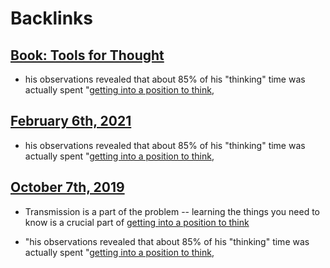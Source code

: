 
# Backlinks
## [Book: Tools for Thought](<Book: Tools for Thought.md>)
- his observations revealed that about 85% of his "thinking" time was actually spent "[getting into a position to think](<getting into a position to think.md>),

## [February 6th, 2021](<February 6th, 2021.md>)
- his observations revealed that about 85% of his "thinking" time was actually spent "[getting into a position to think](<getting into a position to think.md>),

## [October 7th, 2019](<October 7th, 2019.md>)
- Transmission is a part of the problem -- learning the things you need to know is a crucial part of [getting into a position to think](<getting into a position to think.md>)

- "his observations revealed that about 85% of his "thinking" time was actually spent "[getting into a position to think](<getting into a position to think.md>),

